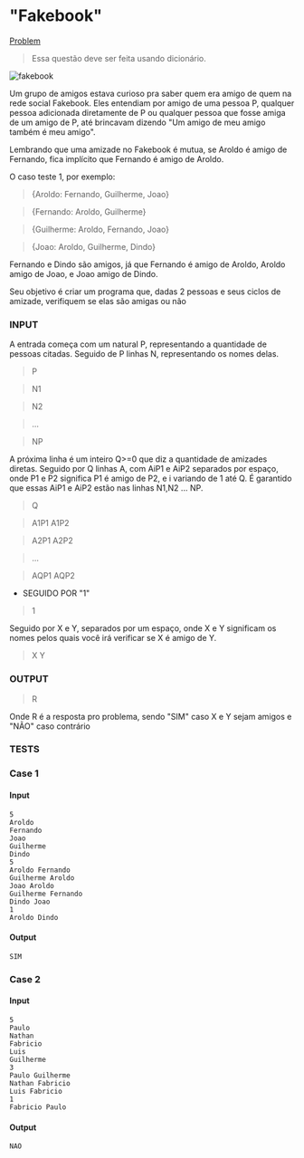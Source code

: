 # "Fakebook"
[Problem](https://www.dikastis.com.br/problems/01EP2KFYYSQSX3ZMXXD11G3CGZ)

> Essa questão deve ser feita usando dicionário.

![fakebook](https://media.giphy.com/media/jAcErkAtRU4x2/giphy.gif)

Um grupo de amigos estava curioso pra saber quem era amigo de quem na rede social Fakebook. Eles entendiam por amigo de uma pessoa P, qualquer pessoa adicionada diretamente de P ou qualquer pessoa que fosse amiga de um amigo de P, até brincavam dizendo "Um amigo de meu amigo também é meu amigo".

Lembrando que uma amizade no Fakebook é mutua, se Aroldo é amigo de Fernando, fica implícito que Fernando é amigo de Aroldo.

O caso teste 1, por exemplo:
> {Aroldo:
Fernando, Guilherme, Joao}

> {Fernando:
Aroldo, Guilherme} 

> {Guilherme:
Aroldo, Fernando, Joao}

> {Joao:
Aroldo, Guilherme, Dindo}

Fernando e Dindo são amigos, já que Fernando é amigo de Aroldo, Aroldo amigo de Joao, e Joao amigo de Dindo.

Seu objetivo é criar um programa que, dadas 2 pessoas e seus ciclos de amizade, verifiquem se elas são amigas ou não


### INPUT
A entrada começa com um natural P, representando a quantidade de pessoas citadas. Seguido de P linhas N, representando os nomes delas.

> P

> N1

> N2

> ...

> NP

A próxima linha é um inteiro Q>=0 que diz a quantidade de amizades diretas.
Seguido por Q linhas A, com AiP1 e AiP2 separados por espaço, onde P1 e P2 significa P1 é amigo de P2, e i variando de 1 até Q. É garantido que essas AiP1 e AiP2 estão nas linhas N1,N2 ... NP.

> Q

> A1P1 A1P2

> A2P1 A2P2

> ...

> AQP1 AQP2

* SEGUIDO POR "1"

> 1


Seguido por X e Y, separados por um espaço, onde X e Y significam os nomes pelos quais você irá verificar se X é amigo de Y.
> X Y
### OUTPUT
> R

Onde R é a resposta pro problema, sendo "SIM" caso X e Y sejam amigos e "NÃO" caso contrário

### TESTS
### Case 1
#### Input
```
5
Aroldo
Fernando
Joao
Guilherme
Dindo
5
Aroldo Fernando
Guilherme Aroldo
Joao Aroldo
Guilherme Fernando
Dindo Joao
1
Aroldo Dindo
```
#### Output
```
SIM
```
### Case 2
#### Input
```
5
Paulo
Nathan
Fabricio
Luis
Guilherme
3
Paulo Guilherme
Nathan Fabricio
Luis Fabricio
1
Fabricio Paulo
```
#### Output
```
NAO
```